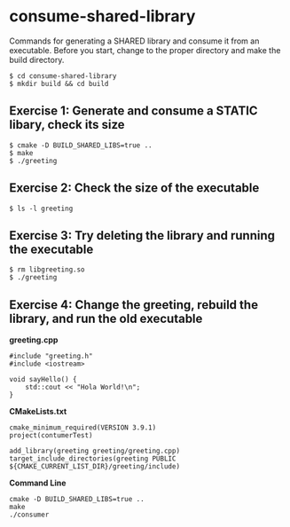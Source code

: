 # consume-shared-library
Commands for generating a SHARED library and consume it from an executable. Before you start, change to the proper directory and make the build directory.
   ```
   $ cd consume-shared-library
   $ mkdir build && cd build
   ```
   
## Exercise 1: Generate and consume a STATIC libary, check its size
   ```
   $ cmake -D BUILD_SHARED_LIBS=true ..
   $ make
   $ ./greeting
   ```

## Exercise 2: Check the size of the executable
   ```
   $ ls -l greeting
   ```

## Exercise 3: Try deleting the library and running the executable
   ```
   $ rm libgreeting.so
   $ ./greeting
   ```

## Exercise 4: Change the greeting, rebuild the library, and run the old executable
**greeting.cpp**
   ```
   #include "greeting.h"
   #include <iostream>

   void sayHello() {
	   std::cout << "Hola World!\n";
   }
   ```

**CMakeLists.txt**
   ```
   cmake_minimum_required(VERSION 3.9.1)
   project(contumerTest)

   add_library(greeting greeting/greeting.cpp)
   target_include_directories(greeting PUBLIC ${CMAKE_CURRENT_LIST_DIR}/greeting/include)
   ```

**Command Line**
   ```
   cmake -D BUILD_SHARED_LIBS=true ..
   make
   ./consumer
   ```
